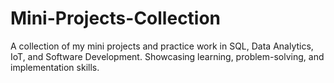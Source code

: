 # Mini-Projects-Collection
A collection of my mini projects and practice work in SQL, Data Analytics, IoT, and Software Development.  Showcasing learning, problem-solving, and implementation skills.
